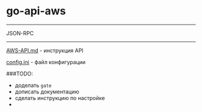 # go-api-aws

----
JSON-RPC

----

[AWS-API.md](https://github.com/mdalbrid/go-api-aws/blob/main/AWS-API.md "") - инструкция API

[config.ini](https://github.com/mdalbrid/go-api-aws/blob/main/aonfig.ini "") - файл конфигурации

###TODO:

- доделать `gate`
- дописать документацию
- сделать инструкцию по настройке
- 
